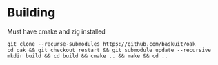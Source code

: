# Building

Must have cmake and zig installed

```
git clone --recurse-submodules https://github.com/baskuit/oak
cd oak && git checkout restart && git submodule update --recursive
mkdir build && cd build && cmake .. && make && cd .. 
```